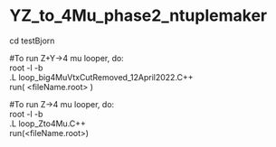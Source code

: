 # YZ_to_4Mu_phase2_ntuplemaker

cd testBjorn  

#To run Z+Y->4 mu looper, do:   
root -l -b  
.L loop_big4MuVtxCutRemoved_12April2022.C++   
run( <fileName.root> )   

#To run Z->4 mu looper, do:   
root -l -b   
.L loop_Zto4Mu.C++   
run(<fileName.root>)  

